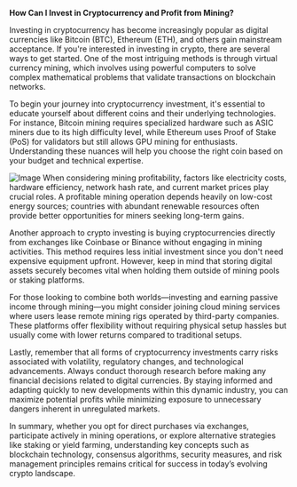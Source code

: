 **How Can I Invest in Cryptocurrency and Profit from Mining?**

Investing in cryptocurrency has become increasingly popular as digital currencies like Bitcoin (BTC), Ethereum (ETH), and others gain mainstream acceptance. If you're interested in investing in crypto, there are several ways to get started. One of the most intriguing methods is through virtual currency mining, which involves using powerful computers to solve complex mathematical problems that validate transactions on blockchain networks.

To begin your journey into cryptocurrency investment, it's essential to educate yourself about different coins and their underlying technologies. For instance, Bitcoin mining requires specialized hardware such as ASIC miners due to its high difficulty level, while Ethereum uses Proof of Stake (PoS) for validators but still allows GPU mining for enthusiasts. Understanding these nuances will help you choose the right coin based on your budget and technical expertise.


![Image](https://github.com/user-attachments/assets/31692037-0104-4703-abd1-696b6a7dd41b)
When considering mining profitability, factors like electricity costs, hardware efficiency, network hash rate, and current market prices play crucial roles. A profitable mining operation depends heavily on low-cost energy sources; countries with abundant renewable resources often provide better opportunities for miners seeking long-term gains.

Another approach to crypto investing is buying cryptocurrencies directly from exchanges like Coinbase or Binance without engaging in mining activities. This method requires less initial investment since you don't need expensive equipment upfront. However, keep in mind that storing digital assets securely becomes vital when holding them outside of mining pools or staking platforms.

For those looking to combine both worlds—investing and earning passive income through mining—you might consider joining cloud mining services where users lease remote mining rigs operated by third-party companies. These platforms offer flexibility without requiring physical setup hassles but usually come with lower returns compared to traditional setups.

Lastly, remember that all forms of cryptocurrency investments carry risks associated with volatility, regulatory changes, and technological advancements. Always conduct thorough research before making any financial decisions related to digital currencies. By staying informed and adapting quickly to new developments within this dynamic industry, you can maximize potential profits while minimizing exposure to unnecessary dangers inherent in unregulated markets.

In summary, whether you opt for direct purchases via exchanges, participate actively in mining operations, or explore alternative strategies like staking or yield farming, understanding key concepts such as blockchain technology, consensus algorithms, security measures, and risk management principles remains critical for success in today’s evolving crypto landscape.
